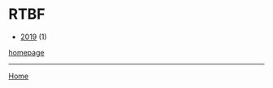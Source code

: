 # RTBF

  * [2019](./rtbf-2019.md) (1)

[homepage](https://www.rtbf.be/)

----

[Home](../index.md)
